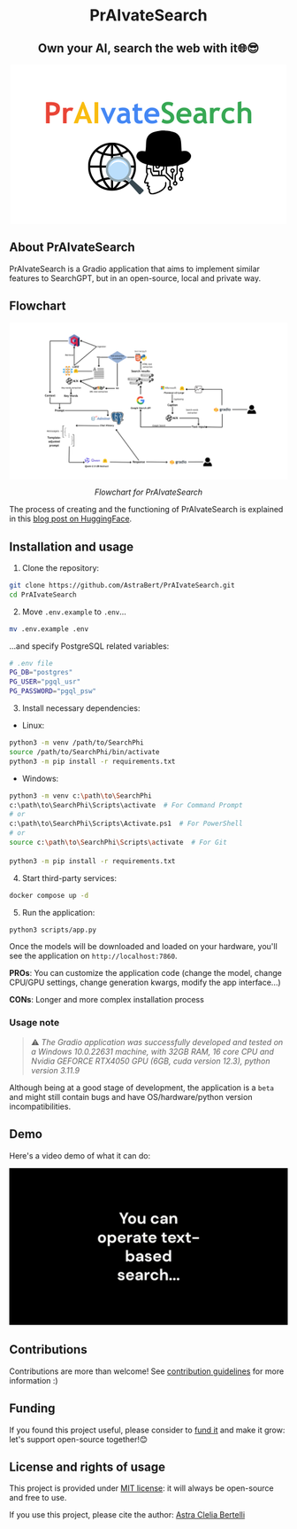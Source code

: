 <h1 align="center">PrAIvateSearch</h1>
<h2 align="center">Own your AI, search the web with it🌐😎</h2>

<div align="center">
   <div>
        <img src="./imgs/PrAIvateSearch_logo.png" alt="Logo" align="center">
   </div>
</div>


## About PrAIvateSearch

PrAIvateSearch is a Gradio application that aims to implement similar features to SearchGPT, but in an open-source, local and private way. 

## Flowchart

<div align="center">
    <img src="./imgs/PrAIvateSearch_Flowchart.png" alt="Logo" align="center">
    <p><i>Flowchart for PrAIvateSearch</i></p>
</div>

The process of creating and the functioning of PrAIvateSearch is explained in this [blog post on HuggingFace](https://huggingface.co/blog/as-cle-bert/build-an-ai-powered-search-engine-from-scratch).

## Installation and usage


1. Clone the repository:

```bash
git clone https://github.com/AstraBert/PrAIvateSearch.git
cd PrAIvateSearch
```

2. Move `.env.example` to `.env`...

```bash
mv .env.example .env
```

...and specify PostgreSQL related variables:

```bash
# .env file
PG_DB="postgres"
PG_USER="pgql_usr"
PG_PASSWORD="pgql_psw"
```


3. Install necessary dependencies:
  - Linux:
```bash
python3 -m venv /path/to/SearchPhi
source /path/to/SearchPhi/bin/activate
python3 -m pip install -r requirements.txt
```
  - Windows:
```bash
python3 -m venv c:\path\to\SearchPhi
c:\path\to\SearchPhi\Scripts\activate  # For Command Prompt
# or
c:\path\to\SearchPhi\Scripts\Activate.ps1  # For PowerShell
# or
source c:\path\to\SearchPhi\Scripts\activate  # For Git

python3 -m pip install -r requirements.txt
```

4. Start third-party services:

```bash
docker compose up -d
```

5. Run the application:

```bash
python3 scripts/app.py
```

Once the models will be downloaded and loaded on your hardware, you'll see the application on `http://localhost:7860`.

**PROs**: You can customize the application code (change the model, change CPU/GPU settings, change generation kwargs, modify the app interface...)

**CONs**: Longer and more complex installation process

### Usage note

> ⚠️ _The Gradio application was successfully developed and tested on a Windows 10.0.22631 machine, with 32GB RAM, 16 core CPU and Nvidia GEFORCE RTX4050 GPU (6GB, cuda version 12.3), python version 3.11.9_

Although being at a good stage of development, the application is a `beta` and might still contain bugs and have OS/hardware/python version incompatibilities.

## Demo

Here's a video demo of what it can do:

![Video demo for SearechPhi](./imgs/demo.gif)

## Contributions

Contributions are more than welcome! See [contribution guidelines](./CONTRIBUTING.md) for more information :)

## Funding

If you found this project useful, please consider to [fund it](https://github.com/sponsors/AstraBert) and make it grow: let's support open-source together!😊

## License and rights of usage

This project is provided under [MIT license](./LICENSE): it will always be open-source and free to use.

If you use this project, please cite the author: [Astra Clelia Bertelli](https://astrabert.vercel.app)


